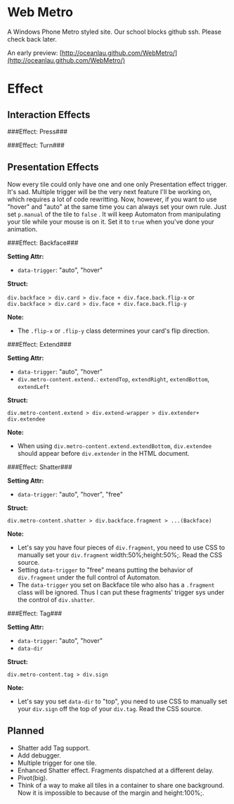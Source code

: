 Web Metro
=========

A Windows Phone Metro styled site. Our school blocks github ssh. Please check back later.

An early preview: [http://oceanlau.github.com/WebMetro/](http://oceanlau.github.com/WebMetro/)

Effect
======

Interaction Effects
-------------------

###Effect: Press###

###Effect: Turn###

Presentation Effects
--------------------

Now every tile could only have one and one only Presentation effect trigger. It's sad. Multiple trigger will be the very next feature I'll be working on, which requires a lot of code rewritting. Now, however,  if you want to use "hover" and "auto" at the same time you can always set your own rule. Just set `p.manual` of the tile to `false` . It will keep Automaton from manipulating your tile while your mouse is on it. Set it to `true` when you've done your animation.

###Effect: Backface###

**Setting Attr:**

- `data-trigger`: "auto", "hover"

**Struct:**

`div.backface > div.card > div.face + div.face.back.flip-x` or `div.backface > div.card > div.face + div.face.back.flip-y`

**Note:**

- The `.flip-x` or `.flip-y` class determines your card's flip direction.

###Effect: Extend###

**Setting Attr:**

- `data-trigger`: "auto", "hover"
- `div.metro-content.extend.`: `extendTop`, `extendRight`, `extendBottom`, `extendLeft`

**Struct:**

`div.metro-content.extend > div.extend-wrapper > div.extender+ div.extendee`

**Note:**

- When using `div.metro-content.extend.extendBottom`, `div.extendee` should appear before `div.extender` in the HTML document.

###Effect: Shatter###

**Setting Attr:**

 - `data-trigger`: "auto", "hover", "free"

**Struct:**

`div.metro-content.shatter > div.backface.fragment > ...(Backface)`

**Note:**

- Let's say you have four pieces of `div.fragment`, you need to use CSS to manually set your `div.fragment` width:50%;height:50%;. Read the CSS source.
- Setting `data-trigger` to "free" means putting the behavior of `div.fragment` under the full control of Automaton.
- The `data-trigger` you set on Backface tile who also has a `.fragment` class will be ignored. Thus I can put these fragments' trigger sys under the control of `div.shatter`.

###Effect: Tag###

**Setting Attr:**

- `data-trigger`: "auto", "hover"
- `data-dir`

**Struct:**

`div.metro-content.tag > div.sign`

**Note:**

- Let's say you set `data-dir` to "top", you need to use CSS to manually set your `div.sign` off the top of your `div.tag`. Read the CSS source.

Planned
-------

- Shatter add Tag support.
- Add debugger.
- Multiple trigger for one tile.
- Enhanced Shatter effect. Fragments dispatched at a different delay.
- Pivot(big).
- Think of a way to make all tiles in a container to share one background. Now it is impossible to because of the margin and height:100%;.